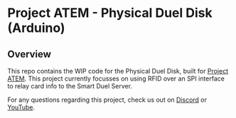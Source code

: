 # Project ATEM - Physical Duel Disk (Arduino)


## Overview
This repo contains the WIP code for the Physical Duel Disk, built for [Project ATEM](https://github.com/BramDC3/smart_duel_gazer). This project currently focusses on using RFID over an SPI interface to relay card info to the Smart Duel Server.

For any questions regarding this project, check us out on [Discord](https://discord.gg/XCcfcbBcjE) or [YouTube](https://www.youtube.com/channel/UCz2Que3btHnGkwrW-emZV5A).

